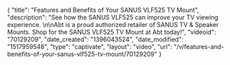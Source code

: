 {
    "title": "Features and Benefits of Your SANUS VLF525 TV Mount",
    "description": "See how the SANUS VLF525 can improve your TV viewing experience. \n\nAbt is a proud authorized retailer of SANUS TV & Speaker Mounts. Shop for the SANUS VLF525 TV Mount at Abt today!",
    "videoid": "70129209",
    "date_created": "1396043524",
    "date_modified": "1517959548",
    "type": "captivate",
    "layout": "video",
    "url": "\/v\/features-and-benefits-of-your-sanus-vlf525-tv-mount\/70129209"
}